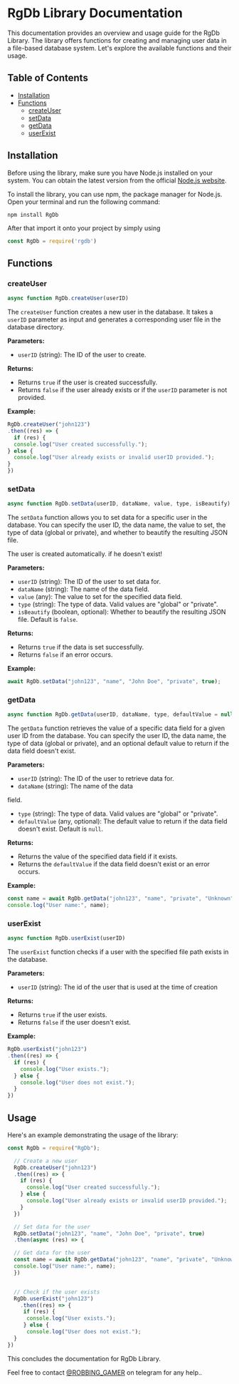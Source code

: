 # RgDb Library Documentation

This documentation provides an overview and usage guide for the RgDb Library. The library offers functions for creating and managing user data in a file-based database system. Let's explore the available functions and their usage.

## Table of Contents

- [Installation](#installation)
- [Functions](#functions)
  - [createUser](#createuser)
  - [setData](#setdata)
  - [getData](#getdata)
  - [userExist](#userexist)

## Installation

Before using the library, make sure you have Node.js installed on your system. You can obtain the latest version from the official [Node.js website](https://nodejs.org).

To install the library, you can use npm, the package manager for Node.js. Open your terminal and run the following command:

```shell
npm install RgDb
```

After that import it onto your project by simply using

```javascript
const RgDb = require('rgdb')
```


## Functions
### createUser

```javascript
async function RgDb.createUser(userID)
```

The `createUser` function creates a new user in the database. It takes a `userID` parameter as input and generates a corresponding user file in the database directory.

**Parameters:**

- `userID` (string): The ID of the user to create.

**Returns:**

- Returns `true` if the user is created successfully.
- Returns `false` if the user already exists or if the `userID` parameter is not provided.

**Example:**

```javascript
RgDb.createUser("john123")
.then((res) => {
  if (res) {
  console.log("User created successfully.");
} else {
  console.log("User already exists or invalid userID provided.");
}
})
```

### setData

```javascript
async function RgDb.setData(userID, dataName, value, type, isBeautify)
```

The `setData` function allows you to set data for a specific user in the database. You can specify the user ID, the data name, the value to set, the type of data (global or private), and whether to beautify the resulting JSON file.

The user is created automatically. if he doesn't exist!

**Parameters:**

- `userID` (string): The ID of the user to set data for.
- `dataName` (string): The name of the data field.
- `value` (any): The value to set for the specified data field.
- `type` (string): The type of data. Valid values are "global" or "private".
- `isBeautify` (boolean, optional): Whether to beautify the resulting JSON file. Default is `false`.

**Returns:**

- Returns `true` if the data is set successfully.
- Returns `false` if an error occurs.

**Example:**

```javascript
await RgDb.setData("john123", "name", "John Doe", "private", true);
```

### getData

```javascript
async function RgDb.getData(userID, dataName, type, defaultValue = null)
```

The `getData` function retrieves the value of a specific data field for a given user ID from the database. You can specify the user ID, the data name, the type of data (global or private), and an optional default value to return if the data field doesn't exist.

**Parameters:**

- `userID` (string): The ID of the user to retrieve data for.
- `dataName` (string): The name of the data

 field.
- `type` (string): The type of data. Valid values are "global" or "private".
- `defaultValue` (any, optional): The default value to return if the data field doesn't exist. Default is `null`.

**Returns:**

- Returns the value of the specified data field if it exists.
- Returns the `defaultValue` if the data field doesn't exist or an error occurs.

**Example:**

```javascript
const name = await RgDb.getData("john123", "name", "private", "Unknown");
console.log("User name:", name);
```

### userExist

```javascript
async function RgDb.userExist(userID)
```

The `userExist` function checks if a user with the specified file path exists in the database.

**Parameters:**

- `userID` (string): The id of the user that is used at the time of creation

**Returns:**

- Returns `true` if the user exists.
- Returns `false` if the user doesn't exist.

**Example:**

```javascript
RgDb.userExist("john123")
.then((res) => {
  if (res) {
    console.log("User exists.");
  } else {
    console.log("User does not exist.");
  }
})
```

## Usage

Here's an example demonstrating the usage of the library:

```javascript
const RgDb = require("RgDb");

  // Create a new user
  RgDb.createUser("john123")
  .then((res) => {
    if (res) {
      console.log("User created successfully.");
    } else {
      console.log("User already exists or invalid userID provided.");
    }
  })

  // Set data for the user
  RgDb.setData("john123", "name", "John Doe", "private", true)
  .then(async (res) => {

  // Get data for the user
  const name = await RgDb.getData("john123", "name", "private", "Unknown");
  console.log("User name:", name);
  })


  // Check if the user exists
  RgDb.userExist("john123")
    .then((res) => {
     if (res) {
      console.log("User exists.");
     } else {
      console.log("User does not exist.");
  }
})
```
This concludes the documentation for RgDb Library.

 Feel free to contact [@ROBBING_GAMER](https://t.me/ROBBING_GAMER) on telegram for any help..
